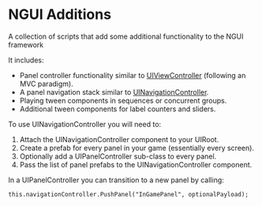 NGUI Additions
=============

A collection of scripts that add some additional functionality to the NGUI framework

It includes:

* Panel controller functionality similar to [UIViewController](https://developer.apple.com/library/ios/documentation/uikit/reference/UIViewController_Class/Reference/Reference.html#//apple_ref/occ/cl/UIViewController) (following an MVC paradigm).
* A panel navigation stack similar to [UINavigationController](https://developer.apple.com/library/ios/documentation/uikit/reference/UINavigationController_Class/Reference/Reference.html).
* Playing tween components in sequences or concurrent groups.
* Additional tween components for label counters and sliders.

To use UINavigationController you will need to:

1. Attach the UINavigationController component to your UIRoot.
2. Create a prefab for every panel in your game (essentially every screen).
3. Optionally add a UIPanelController sub-class to every panel. 
3. Pass the list of panel prefabs to the UINavigationController component.

In a UIPanelController you can transition to a new panel by calling:

    this.navigationController.PushPanel("InGamePanel", optionalPayload);
